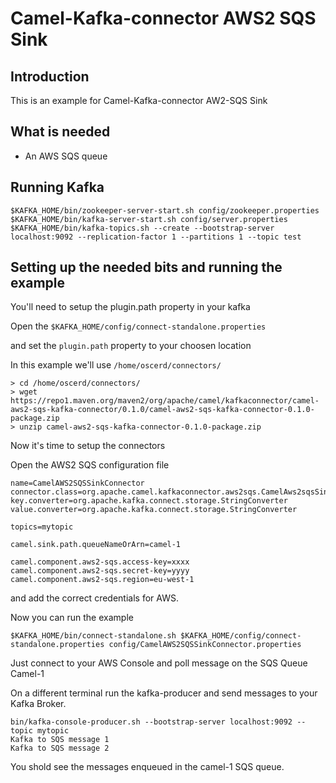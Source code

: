 # Camel-Kafka-connector AWS2 SQS Sink

## Introduction

This is an example for Camel-Kafka-connector AW2-SQS Sink 

## What is needed

- An AWS SQS queue

## Running Kafka

```
$KAFKA_HOME/bin/zookeeper-server-start.sh config/zookeeper.properties
$KAFKA_HOME/bin/kafka-server-start.sh config/server.properties
$KAFKA_HOME/bin/kafka-topics.sh --create --bootstrap-server localhost:9092 --replication-factor 1 --partitions 1 --topic test
```

## Setting up the needed bits and running the example

You'll need to setup the plugin.path property in your kafka

Open the `$KAFKA_HOME/config/connect-standalone.properties`

and set the `plugin.path` property to your choosen location

In this example we'll use `/home/oscerd/connectors/`

```
> cd /home/oscerd/connectors/
> wget https://repo1.maven.org/maven2/org/apache/camel/kafkaconnector/camel-aws2-sqs-kafka-connector/0.1.0/camel-aws2-sqs-kafka-connector-0.1.0-package.zip
> unzip camel-aws2-sqs-kafka-connector-0.1.0-package.zip
```

Now it's time to setup the connectors

Open the AWS2 SQS configuration file

```
name=CamelAWS2SQSSinkConnector
connector.class=org.apache.camel.kafkaconnector.aws2sqs.CamelAws2sqsSinkConnector
key.converter=org.apache.kafka.connect.storage.StringConverter
value.converter=org.apache.kafka.connect.storage.StringConverter

topics=mytopic

camel.sink.path.queueNameOrArn=camel-1

camel.component.aws2-sqs.access-key=xxxx
camel.component.aws2-sqs.secret-key=yyyy
camel.component.aws2-sqs.region=eu-west-1
```

and add the correct credentials for AWS.

Now you can run the example

```
$KAFKA_HOME/bin/connect-standalone.sh $KAFKA_HOME/config/connect-standalone.properties config/CamelAWS2SQSSinkConnector.properties
```

Just connect to your AWS Console and poll message on the SQS Queue Camel-1

On a different terminal run the kafka-producer and send messages to your Kafka Broker.

```
bin/kafka-console-producer.sh --bootstrap-server localhost:9092 --topic mytopic
Kafka to SQS message 1
Kafka to SQS message 2
```

You shold see the messages enqueued in the camel-1 SQS queue.

